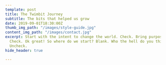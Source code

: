 ```yaml
---
template: post
title: The Twimbit Journey
subtitle: The bits that helped us grow
date: 2019-09-01T18:30:00Z
thumb_img_path: "/images/style-guide.jpg"
content_img_path: "/images/contact.jpg"
excerpt: Start with the intent to change the world. Check. Bring purpose to everyone.
  Check. Ok great! So where do we start? Blank. Who the hell do you think you are?
  Uncheck.
hide_header: true

---
```

